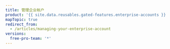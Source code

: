 ```yaml
---
title: 管理企业帐户
product: '{{ site.data.reusables.gated-features.enterprise-accounts }}'
mapTopic: true
redirect_from:
  - /articles/managing-your-enterprise-account
versions:
  free-pro-team: '*'
---
```


